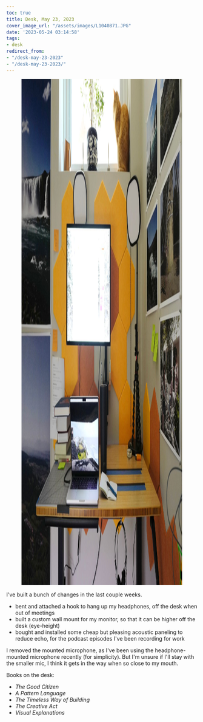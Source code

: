 ```yaml
---
toc: true
title: Desk, May 23, 2023
cover_image_url: "/assets/images/L1040871.JPG"
date: '2023-05-24 03:14:58'
tags:
- desk
redirect_from:
- "/desk-may-23-2023"
- "/desk-may-23-2023/"
---
```


<figure class="kg-card kg-image-card kg-width-full"><img src="/assets/images/L1040871-1.JPG" class="kg-image" alt  width="2000" height="1333" ></figure>

I've built a bunch of changes in the last couple weeks.

- bent and attached a hook to hang up my headphones, off the desk when out of meetings
- built a custom wall mount for my monitor, so that it can be higher off the desk (eye-height)
- bought and installed some cheap but pleasing acoustic paneling to reduce echo, for the podcast episodes I've been recording for work

I removed the mounted microphone, as I've been using the headphone-mounted microphone recently (for simplicity). But I'm unsure if I'll stay with the smaller mic, I think it gets in the way when so close to my mouth.

Books on the desk:

- _The Good Citizen_
- _A Pattern Language_
- _The Timeless Way of Building_
- _The Creative Act_
- _Visual Explanations_
